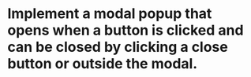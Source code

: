 # Implement a modal popup that opens when a button is clicked and can be closed by clicking a close button or outside the modal.
